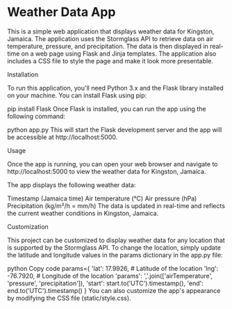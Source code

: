 
# Weather Data App

This is a simple web application that displays weather data for Kingston, Jamaica. The application uses the Stormglass API to retrieve data on air temperature, pressure, and precipitation. The data is then displayed in real-time on a web page using Flask and Jinja templates. The application also includes a CSS file to style the page and make it look more presentable.

Installation

To run this application, you'll need Python 3.x and the Flask library installed on your machine. You can install Flask using pip:


pip install Flask
Once Flask is installed, you can run the app using the following command:


python app.py
This will start the Flask development server and the app will be accessible at http://localhost:5000.

Usage

Once the app is running, you can open your web browser and navigate to http://localhost:5000 to view the weather data for Kingston, Jamaica.

The app displays the following weather data:

Timestamp (Jamaica time)
Air temperature (°C)
Air pressure (hPa)
Precipitation (kg/m²/h = mm/h)
The data is updated in real-time and reflects the current weather conditions in Kingston, Jamaica.

Customization

This project can be customized to display weather data for any location that is supported by the Stormglass API. To change the location, simply update the latitude and longitude values in the params dictionary in the app.py file:

python
Copy code
params={
    'lat': 17.9926,  # Latitude of the location
    'lng': -76.7920,  # Longitude of the location
    'params': ','.join(['airTemperature', 'pressure', 'precipitation']),
    'start': start.to('UTC').timestamp(),
    'end': end.to('UTC').timestamp()
}
You can also customize the app's appearance by modifying the CSS file (static/style.css).


